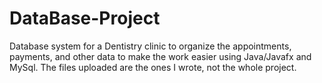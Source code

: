 # DataBase-Project
Database system for a Dentistry clinic to organize the appointments, payments, and other data to make the work easier using Java/Javafx and MySql. 
The files uploaded are the ones I wrote, not the whole project.
